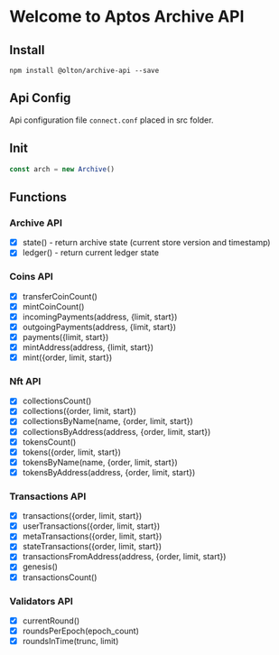 # Welcome to Aptos Archive API

## Install
```shell
npm install @olton/archive-api --save
```

## Api Config
Api configuration file `connect.conf` placed in src folder. 

## Init
```javascript
const arch = new Archive()
```

## Functions
### Archive API
- [x] state() - return archive state (current store version and timestamp)
- [x] ledger() - return current ledger state

### Coins API
- [x] transferCoinCount()
- [x] mintCoinCount()
- [x] incomingPayments(address, {limit, start})
- [x] outgoingPayments(address, {limit, start})
- [x] payments({limit, start})
- [x] mintAddress(address, {limit, start})
- [x] mint({order, limit, start})

### Nft API
- [x] collectionsCount()
- [x] collections({order, limit, start})
- [x] collectionsByName(name, {order, limit, start})
- [x] collectionsByAddress(address, {order, limit, start})
- [x] tokensCount()
- [x] tokens({order, limit, start})
- [x] tokensByName(name, {order, limit, start})
- [x] tokensByAddress(address, {order, limit, start})

### Transactions API
- [x] transactions({order, limit, start})
- [x] userTransactions({order, limit, start})
- [x] metaTransactions({order, limit, start})
- [x] stateTransactions({order, limit, start})
- [x] transactionsFromAddress(address, {order, limit, start})
- [x] genesis()
- [x] transactionsCount()

### Validators API
- [x] currentRound()
- [x] roundsPerEpoch(epoch_count)
- [x] roundsInTime(trunc, limit)